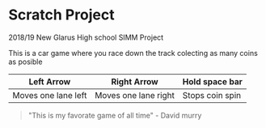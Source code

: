# Scratch Project
2018/19 New Glarus High school SIMM Project 


This is a car game where you race down the track colecting as many coins as posible 


Left Arrow | Right Arrow | Hold space bar
---- | ------- | --------
Moves one lane left |Moves one lane right | Stops coin spin


>"This is my favorate game
>of all time" - David murry


